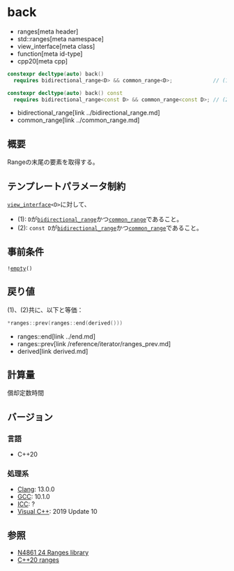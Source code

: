 # back
* ranges[meta header]
* std::ranges[meta namespace]
* view_interface[meta class]
* function[meta id-type]
* cpp20[meta cpp]

```cpp
constexpr decltype(auto) back()
  requires bidirectional_range<D> && common_range<D>;             // (1)

constexpr decltype(auto) back() const
  requires bidirectional_range<const D> && common_range<const D>; // (2)
```
* bidirectional_range[link ../bidirectional_range.md]
* common_range[link ../common_range.md]

## 概要
Rangeの末尾の要素を取得する。

## テンプレートパラメータ制約
[`view_interface`](../view_interface.md)`<D>`に対して、

- (1): `D`が[`bidirectional_range`](../bidirectional_range.md)かつ[`common_range`](../common_range.md)であること。
- (2): `const D`が[`bidirectional_range`](../bidirectional_range.md)かつ[`common_range`](../common_range.md)であること。

## 事前条件
`!`[`empty`](empty.md)`()`

## 戻り値
(1)、(2)共に、以下と等価：

```cpp
*ranges::prev(ranges::end(derived()))
```
* ranges::end[link ../end.md]
* ranges::prev[link /reference/iterator/ranges_prev.md]
* derived[link derived.md]

## 計算量
償却定数時間

## バージョン
### 言語
- C++20

### 処理系
- [Clang](/implementation.md#clang): 13.0.0
- [GCC](/implementation.md#gcc): 10.1.0
- [ICC](/implementation.md#icc): ?
- [Visual C++](/implementation.md#visual_cpp): 2019 Update 10

## 参照
- [N4861 24 Ranges library](https://timsong-cpp.github.io/cppwp/n4861/ranges)
- [C++20 ranges](https://techbookfest.org/product/5134506308665344)
